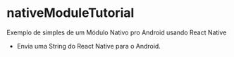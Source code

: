 # nativeModuleTutorial
Exemplo de simples de um Módulo Nativo pro Android usando React Native
 - Envia uma String do React Native para o Android. 
